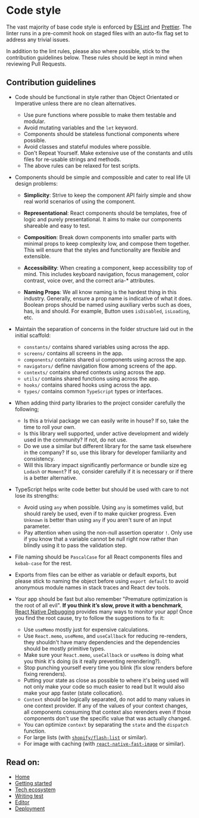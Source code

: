 # Code style

The vast majority of base code style is enforced by
[ESLint](https://eslint.org/) and [Prettier](https://prettier.io/). The linter
runs in a pre-commit hook on staged files with an auto-fix flag set to address
any trivial issues.

In addition to the lint rules, please also where possible, stick to the
contribution guidelines below. These rules should be kept in mind when reviewing
Pull Requests.

## Contribution guidelines

- Code should be functional in style rather than Object Orientated or Imperative
  unless there are no clean alternatives.

  - Use pure functions where possible to make them testable and modular.
  - Avoid mutating variables and the `let` keyword.
  - Components should be stateless functional components where possible.
  - Avoid classes and stateful modules where possible.
  - Don't Repeat Yourself. Make extensive use of the constants and utils files
    for re-usable strings and methods.
  - The above rules can be relaxed for test scripts.

- Components should be simple and compossible and cater to real life UI
  design problems:

  - **Simplicity**: Strive to keep the component API fairly simple and show real
    world scenarios of using the component.

  - **Representational**: React components should be templates, free of logic
    and purely presentational. It aims to make our components shareable and easy
    to test.

  - **Composition**: Break down components into smaller parts with minimal props
    to keep complexity low, and compose them together. This will ensure that the
    styles and functionality are flexible and extensible.

  - **Accessibility**: When creating a component, keep accessibility top of
    mind. This includes keyboard navigation, focus management, color contrast,
    voice over, and the correct aria-\* attributes.

  - **Naming Props**: We all know naming is the hardest thing in this industry.
    Generally, ensure a prop name is indicative of what it does. Boolean props
    should be named using auxiliary verbs such as does, has, is and should. For
    example, Button uses `isDisabled`, `isLoading`, etc.

- Maintain the separation of concerns in the folder structure laid out in the
  initial scaffold:

  - `constants/` contains shared variables using across the app.
  - `screens/` contains all screens in the app.
  - `components/` contains shared ui components using across the app.
  - `navigators/` define navigation flow among screens of the app.
  - `contexts/` contains shared contexts using across the app.
  - `utils/` contains shared functions using across the app.
  - `hooks/` contains shared hooks using across the app.
  - `types/` contains common `TypeScript` types or interfaces.

- When adding third party libraries to the project consider carefully the
  following;

  - Is this a trivial package we can easily write in house? If so, take the time
    to roll your own.
  - Is this library well supported, under active development and widely used in
    the community? If not, do not use.
  - Do we use a similar but different library for the same task elsewhere in the
    company? If so, use this library for developer familiarity and consistency.
  - Will this library impact significantly performance or bundle size eg
    `Lodash` or `Moment`? If so, consider carefully if it is necessary or if
    there is a better alternative.

- TypeScript helps write code better but should be used with care to not lose
  its strengths:

  - Avoid using `any` when possible. Using `any` is sometimes valid, but should
    rarely be used, even if to make quicker progress. Even `Unknown` is better
    than using `any` if you aren't sure of an input parameter.
  - Pay attention when using the non-null assertion operator `!`. Only use if
    you know that a variable cannot be null right now rather than blindly using
    it to pass the validation step.

- File naming should be `PascalCase` for all React components files and
  `kebab-case` for the rest.

- Exports from files can be either as variable or default exports, but please
  stick to naming the object before using `export default` to avoid anonymous
  module names in stack traces and React dev tools.

- Your app should be fast but also remember "Premature optimization is the root
  of all evil". **If you think it’s slow, prove it with a benchmark**, [React Native Debugging](https://reactnative.dev/docs/debugging) provides many ways to monitor your app! Once you find the root cause, try to follow
  the suggestions to fix it:
  - Use `useMemo` mostly just for expensive calculations.
  - Use `React.memo`, `useMemo`, and `useCallback` for reducing re-renders, they
    shouldn't have many dependencies and the dependencies should be mostly
    primitive types.
  - Make sure your `React.memo`, `useCallback` or `useMemo` is doing what you
    think it's doing (is it really preventing rerendering?).
  - Stop punching yourself every time you blink (fix slow renders before fixing
    rerenders).
  - Putting your state as close as possible to where it's being used will not
    only make your code so much easier to read but It would also make your app
    faster (state collocation).
  - `Context` should be logically separated, do not add to many values in one
    context provider. If any of the values of your context changes, all
    components consuming that context also rerenders even if those components
    don't use the specific value that was actually changed.
  - You can optimize `context` by separating the `state` and the `dispatch`
    function.
  - For large lists (with
    [`shopify/flash-list`](https://github.com/shopify/flash-list)
    or similar).
  - For image with caching (with
    [`react-native-fast-image`](https://github.com/DylanVann/react-native-fast-image)
    or similar).
## Read on:

- [Home](../README.md)
- [Getting started](./GETTING_STARTED.md)
- [Tech ecosystem](./TECH_ECOSYSTEM.md)
- [Writing test](./WRITING_TEST.md)
- [Editor](./EDITOR.md)
- [Deployment](./DEPLOYMENT.md)
